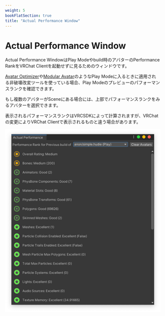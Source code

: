 ```yaml
---
weight: 5
bookFlatSection: true
title: "Actual Performance Window"
---
```


# Actual Performance Window

Actual Performance WindowはPlay Modeやbuild時のアバターのPerformance RankをVRChat Clientを起動せずに見るためのウィンドウです。

[Avatar Optimizer]や[Modular Avatar]のようなPlay Modeに入るときに適用される非破壊改変ツールを使っている場合、Play Modeのプレビューのパフォーマンスランクを確認できます。

もし複数のアバターがSceneにある場合には、上部でパフォーマンスランクをみるアバターを選択できます。

表示されるパフォーマンスランクはVRCSDKによって計算されますが、VRChatの変更によりVRChat Clientで表示されるものと違う場合があります。

![window image](window.png)

[Avatar Optimizer]: https://vpm.anatawa12.com/avatar-optimizer/en/
[Modular Avatar]: https://modular-avatar.nadena.dev/
